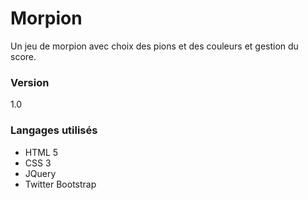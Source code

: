 # Morpion

Un jeu de morpion avec choix des pions et des couleurs et gestion du score.


### Version 

1.0

### Langages utilisés

* HTML 5
* CSS 3
* JQuery
* Twitter Bootstrap

